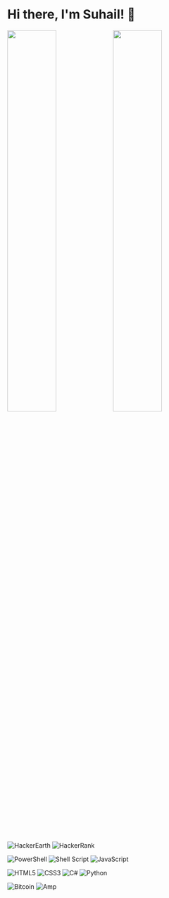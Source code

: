# Hi there, I'm Suhail! 👋

<img align="left" width="47%" src="https://github-readme-stats.vercel.app/api?username=suhail&show_icons=true&theme=radical" />
<img align="left" width="47%" src="https://github-readme-stats.vercel.app/api/top-langs/?username=suhail&layout=compact" />

![HackerEarth](https://img.shields.io/badge/HackerEarth-%232C3454.svg?style=for-the-badge&logo=HackerEarth&logoColor=Blue)
![HackerRank](https://img.shields.io/badge/-Hackerrank-2EC866?style=for-the-badge&logo=HackerRank&logoColor=white)

![PowerShell](https://img.shields.io/badge/PowerShell-%235391FE.svg?style=for-the-badge&logo=powershell&logoColor=white)
![Shell Script](https://img.shields.io/badge/shell_script-%23121011.svg?style=for-the-badge&logo=gnu-bash&logoColor=white)
![JavaScript](https://img.shields.io/badge/javascript-%23323330.svg?style=for-the-badge&logo=javascript&logoColor=%23F7DF1E)

![HTML5](https://img.shields.io/badge/html5-%23E34F26.svg?style=for-the-badge&logo=html5&logoColor=white)
![CSS3](https://img.shields.io/badge/css3-%231572B6.svg?style=for-the-badge&logo=css3&logoColor=white)
![C#](https://img.shields.io/badge/c%23-%23239120.svg?style=for-the-badge&logo=c-sharp&logoColor=white)
![Python](https://img.shields.io/badge/python-3670A0?style=for-the-badge&logo=python&logoColor=ffdd54)

![Bitcoin](https://img.shields.io/badge/Bitcoin-000?style=for-the-badge&logo=bitcoin&logoColor=white)
![Amp](https://img.shields.io/badge/Amp-005AF0?style=for-the-badge&logo=amp&logoColor=white)

